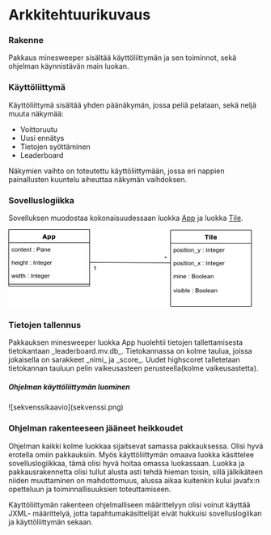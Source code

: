 <h1>Arkkitehtuurikuvaus</h1>

<h3>Rakenne</h3>
Pakkaus minesweeper sisältää käyttöliittymän ja sen toiminnot, sekä ohjelman käynnistävän main luokan.

<h3>Käyttöliittymä</h3>
Käyttöliittymä sisältää yhden päänäkymän, jossa peliä pelataan, sekä neljä muuta näkymää:

- Voittoruutu
- Uusi ennätys
- Tietojen syöttäminen
- Leaderboard

Näkymien vaihto on toteutettu käyttöliittymään, jossa eri nappien painallusten kuuntelu aiheuttaa näkymän vaihdoksen.

<h3>Sovelluslogiikka</h3>

Sovelluksen muodostaa kokonaisuudessaan luokka <a href="https://github.com/Jimmeeee/ot-harjoitustyo/blob/master/Minesweeper/src/main/java/com/mycompany/minesweeper/App.java">App</a> ja luokka <a href="https://github.com/Jimmeeee/ot-harjoitustyo/blob/master/Minesweeper/src/main/java/com/mycompany/minesweeper/Tile.java">Tile</a>.
 
![luokkakaavio](luokkakaavio.png)

<h3>Tietojen tallennus</h3>
Pakkauksen minesweeper luokka App huolehtii tietojen tallettamisesta tietokantaan _leaderboard.mv.db_. Tietokannassa on kolme taulua, joissa jokaisella on sarakkeet _nimi_ ja _score_. Uudet highscoret talletetaan tietokannan tauluun pelin vaikeusasteen perusteella(kolme vaikeusastetta). 

<h5>Ohjelman käyttöliittymän luominen</h5>
![sekvenssikaavio](sekvenssi.png)

<h3>Ohjelman rakenteeseen jääneet heikkoudet</h3>
Ohjelman kaikki kolme luokkaa sijaitsevat samassa pakkauksessa. Olisi hyvä erotella omiin pakkauksiin. Myös käyttöliittymän omaava luokka käsittelee sovelluslogiikkaa, tämä olisi hyvä hoitaa omassa luokassaan. Luokka ja pakkausrakennetta olisi tullut alusta asti tehdä hieman toisin, sillä jälkikäteen niiden muuttaminen on mahdottomuus, alussa aikaa kuitenkin kului javafx:n opetteluun ja toiminnallisuuksien toteuttamiseen.

Käyttöliittymän rakenteen ohjelmalliseen määrittelyyn olisi voinut käyttää JXML- määrittelyä, jotta tapahtumakäsittelijät eivät hukkuisi sovelluslogiikan ja käyttöliittymän sekaan.
